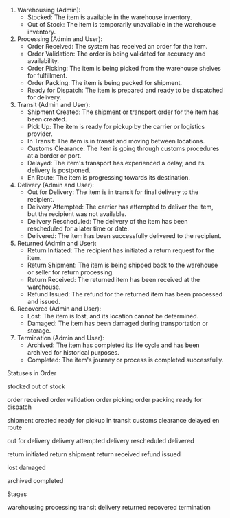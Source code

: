 1. Warehousing (Admin):
   - Stocked: The item is available in the warehouse inventory.
   - Out of Stock: The item is temporarily unavailable in the warehouse inventory.
2. Processing (Admin and User):
   - Order Received: The system has received an order for the item.
   - Order Validation: The order is being validated for accuracy and availability.
   - Order Picking: The item is being picked from the warehouse shelves for fulfillment.
   - Order Packing: The item is being packed for shipment.
   - Ready for Dispatch: The item is prepared and ready to be dispatched for delivery.
3. Transit (Admin and User):
   - Shipment Created: The shipment or transport order for the item has been created.
   - Pick Up: The item is ready for pickup by the carrier or logistics provider.
   - In Transit: The item is in transit and moving between locations.
   - Customs Clearance: The item is going through customs procedures at a border or port.
   - Delayed: The item's transport has experienced a delay, and its delivery is postponed.
   - En Route: The item is progressing towards its destination.
4. Delivery (Admin and User):
   - Out for Delivery: The item is in transit for final delivery to the recipient.
   - Delivery Attempted: The carrier has attempted to deliver the item, but the recipient was not available.
   - Delivery Rescheduled: The delivery of the item has been rescheduled for a later time or date.
   - Delivered: The item has been successfully delivered to the recipient.
5. Returned (Admin and User):
   - Return Initiated: The recipient has initiated a return request for the item.
   - Return Shipment: The item is being shipped back to the warehouse or seller for return processing.
   - Return Received: The returned item has been received at the warehouse.
   - Refund Issued: The refund for the returned item has been processed and issued.
6. Recovered (Admin and User):
   - Lost: The item is lost, and its location cannot be determined.
   - Damaged: The item has been damaged during transportation or storage.
7. Termination (Admin and User):
    - Archived: The item has completed its life cycle and has been archived for historical purposes.
    - Completed: The item's journey or process is completed successfully.

Statuses in Order

stocked
out of stock

order received
order validation
order picking
order packing
ready for dispatch

shipment created
ready for pickup
in transit
customs clearance
delayed
en route

out for delivery
delivery attempted
delivery rescheduled
delivered

return initiated
return shipment
return received
refund issued

lost
damaged

archived
completed

Stages

warehousing
processing
transit
delivery
returned
recovered
termination
   